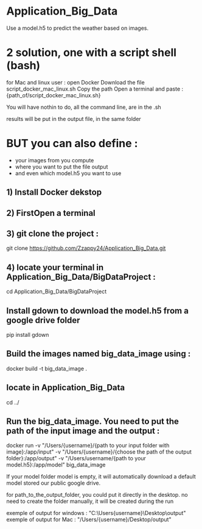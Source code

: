 # Application_Big_Data

Use a model.h5 to predict the weather based on images.

# 2 solution, one with a script shell (bash)
for Mac and linux user :
open Docker
Download the file script_docker_mac_linux.sh
Copy the path 
Open a terminal and paste : {path_of/script_docker_mac_linux.sh}

You will have nothin to do, all the command line, are in the .sh

results will be put in the output file, in the same folder


# BUT you can also define :
- your images from you compute
- where you want to put the file output
- and even which model.h5 you want to use




## 1) Install Docker dekstop

## 2) FirstOpen a terminal 

## 3)  git clone the project : 
git clone https://github.com/Zzappy24/Application_Big_Data.git

## 4) locate your terminal in Application_Big_Data/BigDataProject :
cd Application_Big_Data/BigDataProject

## Install gdown to download the model.h5 from a google drive folder
pip install gdown



## Build the images named big_data_image using : 
docker build -t big_data_image .

## locate in Application_Big_Data
cd ../

## Run the big_data_image. You need to put the path of the input image and the output : 
docker run -v "/Users/{username}/{path to your input folder with image}:/app/input" -v "/Users/{username}/{choose the path of the output folder}:/app/output" -v "/Users/username/{path to your model.h5}:/app/model" big_data_image

If your model folder model is empty, it will automatically download a default model stored our public google drive.

for path_to_the_output_folder, you could put it directly in the desktop. no need to create the folder manually, it will be created during the run

exemple of output for windows : "C:\Users\{username}\Desktop\output"
exemple of output for Mac : "/Users/{username}/Desktop/output"
